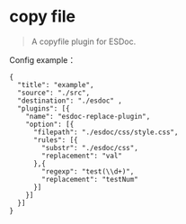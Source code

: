 # copy file

> A copyfile plugin for ESDoc.

Config example：
```
{
  "title": "example",
  "source": "./src",
  "destination": "./esdoc" ,
  "plugins": [{
    "name": "esdoc-replace-plugin",
    "option": [{
      "filepath": "./esdoc/css/style.css",
      "rules": [{
        "substr": "./esdoc/css",
        "replacement": "val"
      },{
        "regexp": "test(\\d+)",
        "replacement": "testNum"
      }]
    }]
  }]
}
```
